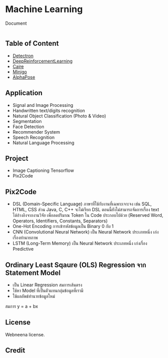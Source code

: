 # Machine Learning
Document
```bash

```

## Table of Content
* [Detectron](https://github.com/facebookresearch/Detectron)
* [DeepReinforcementLearning](https://github.com/AppliedDataSciencePartners/DeepReinforcementLearning)
* [Caire](https://github.com/esimov/caire)
* [Minigo](https://github.com/tensorflow/minigo)
* [AlphaPose](https://github.com/MVIG-SJTU/AlphaPose)

## Application
* Signal and Image Processing
* Handwritten text/digits recognition
* Natural Object Classification (Photo & Video)
* Segmentation
* Face Detection
* Recommender System
* Speech Recognition
* Natural Language Processing

## Project
* Image Captioning Tensorflow
* Pix2Code


## Pix2Code
* DSL (Domain-Specific Language) ภาษาที่ใช้กับงานที่เฉพาะเจาะจง เช่น SQL, HTML, CSS ส่วน Java, C, C++ จะไม่เรียก DSL ตอนนี้ยังไม่สามารถจัดการเรื่อง text ได้อ้างอิงจากงานวิจัย เพื่อลดปริมาณ Token ใน Code ประกอบไปด้วย (Reserved Word, Operators, Identifiers, Constants, Separators)
* One-Hot Encoding การเข้ารหัสข้อมูลเป็น Binary 0 กับ 1 
* CNN (Convolutional Neural Network) เป็น Neural Network ประเภทหนึ่ง เก่งเรื่องทำนายภาพ
* LSTM (Long-Term Memory) เป็น Neural Network ประเภทหนึ่ง เก่งเรื่อง Predictive



## Ordinary Least Sqaure (OLS) Regression จาก Statement Model
* เป็น Linear Regression สมการเส้นตรง
* ใช้หา Model ที่เป็นตัวแทนกลุ่มข้อมูลที่เรามี
* ใช้ผลลัพธ์ทำนายข้อมูลใหม่

สมการ y = a + bx

## License
Webneena license.

## Credit